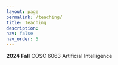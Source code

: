 ```yaml
---
layout: page
permalink: /teaching/
title: Teaching
description: 
nav: false
nav_order: 5
---
```


**2024 Fall**
COSC 6063 Artificial Intelligence
